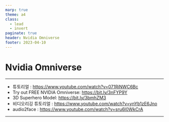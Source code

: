 ```yaml
---
marp: true
theme: a4
class:
  - lead
  - invert
paginate: true
header: Nvidia Omniverse
footer: 2023-04-10
---
```


# Nvidia Omniverse

---

* 튜토리얼 : https://www.youtube.com/watch?v=071RiNWC6Bc
* Try out FREE NVIDIA Omniverse: https://bit.ly/3nFYP9Y
* 3D Superhero Model: https://bit.ly/3bmhZM3
* 비디오리깅 튜토리얼 : https://www.youtube.com/watch?v=ynYb1zE6Jno
* audio2face : https://www.youtube.com/watch?v=sru6I0WkCrA

---
